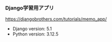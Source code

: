### Django学習用アプリ
https://djangobrothers.com/tutorials/memo_app/

- Django version: 5.1
- Python version: 3.12.5
